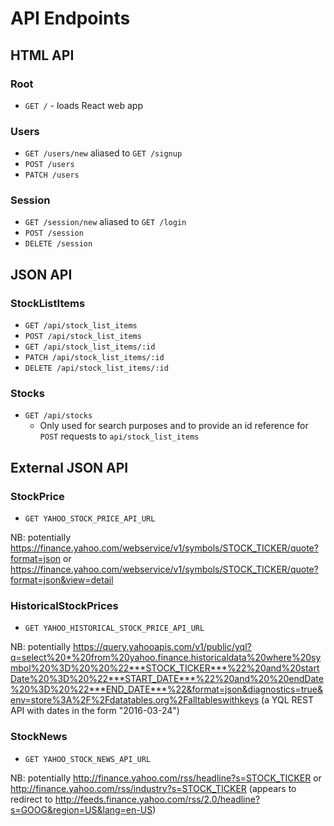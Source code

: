 # API Endpoints

## HTML API

### Root

- `GET /` - loads React web app

### Users

- `GET /users/new` aliased to `GET /signup`
- `POST /users`
- `PATCH /users`

### Session

- `GET /session/new` aliased to `GET /login`
- `POST /session`
- `DELETE /session`

## JSON API

### StockListItems

- `GET /api/stock_list_items`
- `POST /api/stock_list_items`
- `GET /api/stock_list_items/:id`
- `PATCH /api/stock_list_items/:id`
- `DELETE /api/stock_list_items/:id`

### Stocks

- `GET /api/stocks`
  - Only used for search purposes and to provide an id reference for `POST` requests to `api/stock_list_items`

## External JSON API

### StockPrice

- `GET YAHOO_STOCK_PRICE_API_URL`

NB: potentially https://finance.yahoo.com/webservice/v1/symbols/STOCK_TICKER/quote?format=json or https://finance.yahoo.com/webservice/v1/symbols/STOCK_TICKER/quote?format=json&view=detail

### HistoricalStockPrices

- `GET YAHOO_HISTORICAL_STOCK_PRICE_API_URL`

NB: potentially https://query.yahooapis.com/v1/public/yql?q=select%20*%20from%20yahoo.finance.historicaldata%20where%20symbol%20%3D%20%20%22***STOCK_TICKER***%22%20and%20startDate%20%3D%20%22***START_DATE***%22%20and%20%20endDate%20%3D%20%22***END_DATE***%22&format=json&diagnostics=true&env=store%3A%2F%2Fdatatables.org%2Falltableswithkeys (a YQL REST API with dates in the form "2016-03-24")

### StockNews

- `GET YAHOO_STOCK_NEWS_API_URL`

NB: potentially http://finance.yahoo.com/rss/headline?s=STOCK_TICKER or http://finance.yahoo.com/rss/industry?s=STOCK_TICKER (appears to redirect to http://feeds.finance.yahoo.com/rss/2.0/headline?s=GOOG&region=US&lang=en-US)
